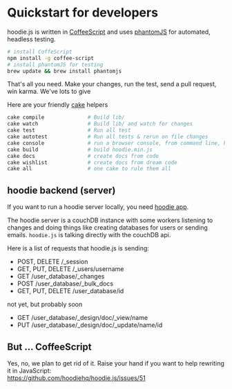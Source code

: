 Quickstart for developers
=========================

hoodie.js is written in [CoffeeScript](http://coffeescript.org/) and uses [phantomJS](http://phantomjs.org/) for automated, headless testing.

```bash
# install CoffeScript
npm install -g coffee-script
# install phantomJS for testing
brew update && brew install phantomjs
```

That's all you need. Make your changes, run the test, send a pull request, win karma. We've lots to give

Here are your friendly [cake](http://coffeescript.org/documentation/docs/cake.html) helpers

```bash
cake compile              # Build lib/
cake watch                # Build lib/ and watch for changes
cake test                 # Run all test
cake autotest             # Run all tests & rerun on file changes
cake console              # run a browser console, from command line, hell yeah
cake build                # build hoodie.min.js
cake docs                 # create docs from code
cake wishlist             # create docs from dream code
cake all                  # one cake to rule them all
```


hoodie backend (server)
-----------------------

If you want to run a hoodie server locally, you need [hoodie app](https://github.com/hoodiehq/hoodie-app).

The hoodie server is a couchDB instance with some workers listening to changes and doing things like
creating databases for users or sending emails. `hoodie.js` is talking directly with the couchDB api.

Here is a list of requests that hoodie.js is sending:

* POST, DELETE /_session
* GET, PUT, DELETE /_users/username
* GET /user_database/_changes
* POST /user_database/_bulk_docs
* GET, PUT, DELETE /user_database/id

not yet, but probably soon

* GET /user_database/_design/doc/_view/name
* PUT /user_database/_design/doc/_update/name/id


But ... CoffeeScript
--------------------

Yes, no, we plan to get rid of it. Raise your hand if you want
to help rewriting it in JavaScript:  
https://github.com/hoodiehq/hoodie.js/issues/51